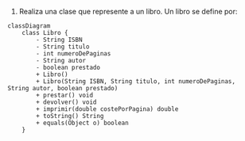 1. Realiza una clase que represente a un libro. Un libro se define por:
```mermaid
classDiagram
    class Libro {
        - String ISBN
        - String titulo
        - int numeroDePaginas
        - String autor
        - boolean prestado
        + Libro()
        + Libro(String ISBN, String titulo, int numeroDePaginas, String autor, boolean prestado)
        + prestar() void
        + devolver() void
        + imprimir(double costePorPagina) double
        + toString() String
        + equals(Object o) boolean
    }
```
